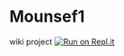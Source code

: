 # Mounsef1
wiki project
[![Run on Repl.it](https://repl.it/badge/github/Mounsef1/project1)](https://repl.it/github/Mounsef1/project1)
